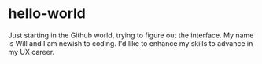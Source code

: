 # hello-world
Just starting in the Github world, trying to figure out the interface.
My name is Will and I am newish to coding. I'd like to enhance my skills to advance in my UX career.
